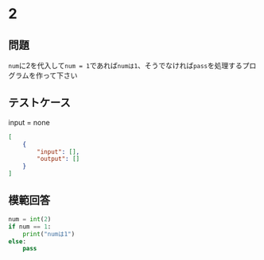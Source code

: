 # 2

## 問題

`num`に2を代入して`num = 1`であれば`numは1`、そうでなければ`pass`を処理するプログラムを作って下さい

## テストケース
input = none
```json
[
	{
		"input": [],
		"output": []
	}
]
```

## 模範回答
```python
num = int(2)
if num == 1:
	print("numは1")
else:
	pass
```